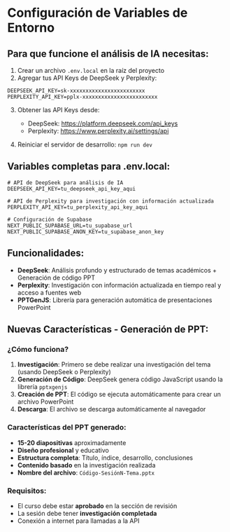 # Configuración de Variables de Entorno

## Para que funcione el análisis de IA necesitas:

1. Crear un archivo `.env.local` en la raíz del proyecto
2. Agregar tus API Keys de DeepSeek y Perplexity:

```
DEEPSEEK_API_KEY=sk-xxxxxxxxxxxxxxxxxxxxxxxx
PERPLEXITY_API_KEY=pplx-xxxxxxxxxxxxxxxxxxxxxxxx
```

3. Obtener las API Keys desde:
   - DeepSeek: https://platform.deepseek.com/api_keys
   - Perplexity: https://www.perplexity.ai/settings/api

4. Reiniciar el servidor de desarrollo: `npm run dev`

## Variables completas para .env.local:

```
# API de DeepSeek para análisis de IA
DEEPSEEK_API_KEY=tu_deepseek_api_key_aqui

# API de Perplexity para investigación con información actualizada
PERPLEXITY_API_KEY=tu_perplexity_api_key_aqui

# Configuración de Supabase 
NEXT_PUBLIC_SUPABASE_URL=tu_supabase_url
NEXT_PUBLIC_SUPABASE_ANON_KEY=tu_supabase_anon_key 
```

## Funcionalidades:

- **DeepSeek**: Análisis profundo y estructurado de temas académicos + Generación de código PPT
- **Perplexity**: Investigación con información actualizada en tiempo real y acceso a fuentes web
- **PPTGenJS**: Librería para generación automática de presentaciones PowerPoint

## Nuevas Características - Generación de PPT:

### ¿Cómo funciona?
1. **Investigación**: Primero se debe realizar una investigación del tema (usando DeepSeek o Perplexity)
2. **Generación de Código**: DeepSeek genera código JavaScript usando la librería `pptxgenjs`
3. **Creación de PPT**: El código se ejecuta automáticamente para crear un archivo PowerPoint
4. **Descarga**: El archivo se descarga automáticamente al navegador

### Características del PPT generado:
- **15-20 diapositivas** aproximadamente
- **Diseño profesional** y educativo
- **Estructura completa**: Título, índice, desarrollo, conclusiones
- **Contenido basado** en la investigación realizada
- **Nombre del archivo**: `Código-SesiónN-Tema.pptx`

### Requisitos:
- El curso debe estar **aprobado** en la sección de revisión
- La sesión debe tener **investigación completada**
- Conexión a internet para llamadas a la API
